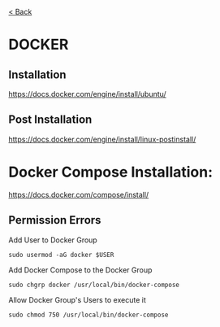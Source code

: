 [< Back](../../README.md)

# DOCKER

## Installation

https://docs.docker.com/engine/install/ubuntu/


## Post Installation

https://docs.docker.com/engine/install/linux-postinstall/

#
# Docker Compose Installation:

https://docs.docker.com/compose/install/

## Permission Errors

Add User to Docker Group

`sudo usermod -aG docker $USER`

Add Docker Compose to the Docker Group

`sudo chgrp docker /usr/local/bin/docker-compose`

Allow Docker Group's Users to execute it

`sudo chmod 750 /usr/local/bin/docker-compose`